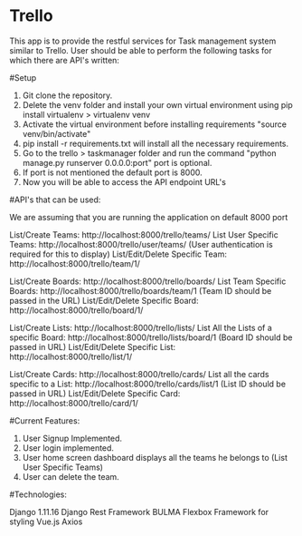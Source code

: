 # Trello

This app is to provide the restful services for Task management system similar to Trello.
User should be able to perform the following tasks for which there are API's written:

#Setup

1. Git clone the repository.
2. Delete the venv folder and install your own virtual environment using pip install virtualenv > virtualenv venv
3. Activate the virtual environment before installing requirements "source venv/bin/activate"
3. pip install -r requirements.txt will install all the necessary requirements.
4. Go to the trello > taskmanager folder and run the command "python manage.py runserver 0.0.0.0:port" port is optional.
5. If port is not mentioned the default port is 8000.
6. Now you will be able to access the API endpoint URL's


#API's that can be used:

We are assuming that you are running the application on default 8000 port

List/Create Teams: http://localhost:8000/trello/teams/
List User Specific Teams: http://localhost:8000/trello/user/teams/ (User authentication is required for this to display)
List/Edit/Delete Specific Team: http://localhost:8000/trello/team/1/

List/Create Boards: http://localhost:8000/trello/boards/
List Team Specific Boards: http://localhost:8000/trello/boards/team/1 (Team ID should be passed in the URL)
List/Edit/Delete Specific Board: http://localhost:8000/trello/board/1/

List/Create Lists: http://localhost:8000/trello/lists/
List All the Lists of a specific Board: http://localhost:8000/trello/lists/board/1 (Board ID should be passed in URL)
List/Edit/Delete Specific List: http://localhost:8000/trello/list/1/

List/Create Cards: http://localhost:8000/trello/cards/
List all the cards specific to a List: http://localhost:8000/trello/cards/list/1 (List ID should be passed in URL)
List/Edit/Delete Specific Card: http://localhost:8000/trello/card/1/

#Current Features:

1. User Signup Implemented.
2. User login implemented.
3. User home screen dashboard displays all the teams he belongs to (List User Specific Teams)
4. User can delete the team.

#Technologies:

Django 1.11.16
Django Rest Framework
BULMA Flexbox Framework for styling
Vue.js
Axios
